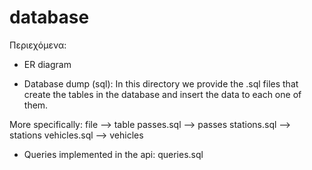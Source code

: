 # database

Περιεχόμενα:
- ER diagram

- Database dump (sql):
	In this directory we provide the .sql files that create the tables in the database and insert the data to each one of them. 
		
More specifically: file --> table 
	      	   passes.sql --> passes 
		   stations.sql --> stations 
		   vehicles.sql --> vehicles 


- Queries implemented in the api: 
	queries.sql
